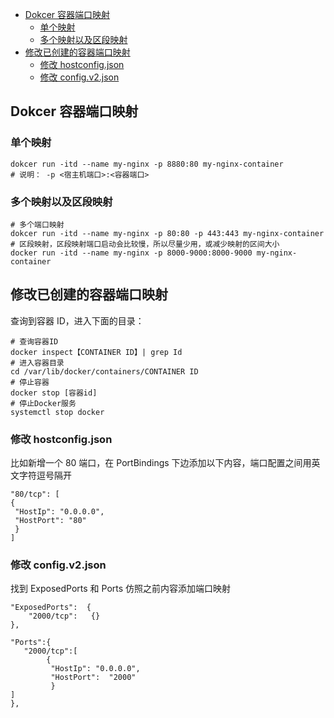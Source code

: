 <!-- START doctoc generated TOC please keep comment here to allow auto update -->
<!-- DON'T EDIT THIS SECTION, INSTEAD RE-RUN doctoc TO UPDATE -->


- [Dokcer 容器端口映射](#dokcer-%E5%AE%B9%E5%99%A8%E7%AB%AF%E5%8F%A3%E6%98%A0%E5%B0%84)
  - [单个映射](#%E5%8D%95%E4%B8%AA%E6%98%A0%E5%B0%84)
  - [多个映射以及区段映射](#%E5%A4%9A%E4%B8%AA%E6%98%A0%E5%B0%84%E4%BB%A5%E5%8F%8A%E5%8C%BA%E6%AE%B5%E6%98%A0%E5%B0%84)
- [修改已创建的容器端口映射](#%E4%BF%AE%E6%94%B9%E5%B7%B2%E5%88%9B%E5%BB%BA%E7%9A%84%E5%AE%B9%E5%99%A8%E7%AB%AF%E5%8F%A3%E6%98%A0%E5%B0%84)
  - [修改 hostconfig.json](#%E4%BF%AE%E6%94%B9-hostconfigjson)
  - [修改 config.v2.json](#%E4%BF%AE%E6%94%B9-configv2json)

<!-- END doctoc generated TOC please keep comment here to allow auto update -->

## Dokcer 容器端口映射

### 单个映射

    dokcer run -itd --name my-nginx -p 8880:80 my-nginx-container
    # 说明： -p <宿主机端口>:<容器端口>

### 多个映射以及区段映射

    # 多个端口映射
    dokcer run -itd --name my-nginx -p 80:80 -p 443:443 my-nginx-container
    # 区段映射，区段映射端口启动会比较慢，所以尽量少用，或减少映射的区间大小
    docker run -itd --name my-nginx -p 8000-9000:8000-9000 my-nginx-container

## 修改已创建的容器端口映射

查询到容器 ID，进入下面的目录：

```shell
# 查询容器ID
docker inspect【CONTAINER ID】| grep Id
# 进入容器目录
cd /var/lib/docker/containers/CONTAINER ID
# 停止容器
docker stop [容器id]
# 停止Docker服务
systemctl stop docker

```

### 修改 hostconfig.json

比如新增一个 80 端口，在 PortBindings 下边添加以下内容，端口配置之间用英文字符逗号隔开

```
"80/tcp": [
{
 "HostIp": "0.0.0.0",
 "HostPort": "80"
 }
]
```

### 修改 config.v2.json

找到 ExposedPorts 和 Ports 仿照之前内容添加端口映射

```
"ExposedPorts":  {
    "2000/tcp":   {}
},

"Ports":{
   "2000/tcp":[
        {
         "HostIp": "0.0.0.0",
         "HostPort":  "2000"
         }
]
},
```
